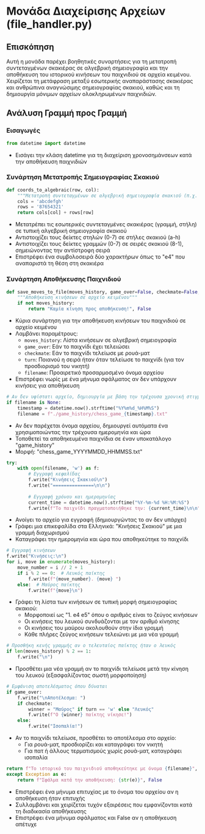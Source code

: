 # Μονάδα Διαχείρισης Αρχείων (file_handler.py)

## Επισκόπηση
Αυτή η μονάδα παρέχει βοηθητικές συναρτήσεις για τη μετατροπή συντεταγμένων σκακιέρας σε αλγεβρική σημειογραφία και την αποθήκευση του ιστορικού κινήσεων του παιχνιδιού σε αρχεία κειμένου. Χειρίζεται τη μετάφραση μεταξύ εσωτερικής αναπαράστασης σκακιέρας και ανθρώπινα αναγνώσιμης σημειογραφίας σκακιού, καθώς και τη δημιουργία μόνιμων αρχείων ολοκληρωμένων παιχνιδιών.

## Ανάλυση Γραμμή προς Γραμμή

### Εισαγωγές
```python
from datetime import datetime
```
- Εισάγει την κλάση datetime για τη διαχείριση χρονοσημάνσεων κατά την αποθήκευση παιχνιδιών

### Συνάρτηση Μετατροπής Σημειογραφίας Σκακιού
```python
def coords_to_algebraic(row, col):
    """Μετατροπή συντεταγμένων σε αλγεβρική σημειογραφία σκακιού (π.χ. e4)"""
    cols = 'abcdefgh'
    rows = '87654321'
    return cols[col] + rows[row]
```
- Μετατρέπει τις εσωτερικές συντεταγμένες σκακιέρας (γραμμή, στήλη) σε τυπική αλγεβρική σημειογραφία σκακιού
- Αντιστοιχίζει τους δείκτες στηλών (0-7) σε στήλες σκακιού (a-h)
- Αντιστοιχίζει τους δείκτες γραμμών (0-7) σε σειρές σκακιού (8-1), σημειώνοντας την αντίστροφη σειρά
- Επιστρέφει ένα συμβολοσειρά δύο χαρακτήρων όπως το "e4" που αναπαριστά τη θέση στη σκακιέρα

### Συνάρτηση Αποθήκευσης Παιχνιδιού
```python
def save_moves_to_file(moves_history, game_over=False, checkmate=False, turn=None, filename=None):
    """Αποθήκευση κινήσεων σε αρχείο κειμένου"""
    if not moves_history:
        return "Καμία κίνηση προς αποθήκευση!", False
```
- Κύρια συνάρτηση για την αποθήκευση κινήσεων του παιχνιδιού σε αρχείο κειμένου
- Λαμβάνει παραμέτρους:
  - `moves_history`: Λίστα κινήσεων σε αλγεβρική σημειογραφία
  - `game_over`: Εάν το παιχνίδι έχει τελειώσει
  - `checkmate`: Εάν το παιχνίδι τελείωσε με ρουά-ματ
  - `turn`: Ποιανού η σειρά ήταν όταν τελείωσε το παιχνίδι (για τον προσδιορισμό του νικητή)
  - `filename`: Προαιρετικό προσαρμοσμένο όνομα αρχείου
- Επιστρέφει νωρίς με ένα μήνυμα σφάλματος αν δεν υπάρχουν κινήσεις για αποθήκευση

```python
# Αν δεν υφίστατι αρχείο, δημιουργία με βάση την τρέχουσα χρονική στιγμή
if filename is None:
    timestamp = datetime.now().strftime("%Y%m%d_%H%M%S")
    filename = f"./game_history/chess_game_{timestamp}.txt"
```
- Αν δεν παρέχεται όνομα αρχείου, δημιουργεί αυτόματα ένα χρησιμοποιώντας την τρέχουσα ημερομηνία και ώρα
- Τοποθετεί τα αποθηκευμένα παιχνίδια σε έναν υποκατάλογο "game_history"
- Μορφή: "chess_game_YYYYMMDD_HHMMSS.txt"

```python
try:
    with open(filename, 'w') as f:
        # Εγγραφή κεφαλίδας
        f.write("Κινήσεις Σκακιού\n")
        f.write("===============\n\n")
        
        # Εγγραφή χρόνου και ημερομηνίας
        current_time = datetime.now().strftime("%Y-%m-%d %H:%M:%S")
        f.write(f"Το παιχνίδι πραγματοποιήθηκε την: {current_time}\n\n")
```
- Ανοίγει το αρχείο για εγγραφή (δημιουργώντας το αν δεν υπάρχει)
- Γράφει μια επικεφαλίδα στα Ελληνικά: "Κινήσεις Σκακιού" με μια γραμμή διαχωρισμού
- Καταγράφει την ημερομηνία και ώρα που αποθηκεύτηκε το παιχνίδι

```python
# Εγγραφή κινήσεων
f.write("Κινήσεις:\n")
for i, move in enumerate(moves_history):
    move_number = i // 2 + 1
    if i % 2 == 0:  # Λευκός παίκτης
        f.write(f"{move_number}. {move} ")
    else:  # Μαύρος παίκτης
        f.write(f"{move}\n")
```
- Γράφει τη λίστα των κινήσεων σε τυπική μορφή σημειογραφίας σκακιού:
  - Μορφοποιεί ως "1. e4 e5" όπου ο αριθμός είναι το ζεύγος κινήσεων
  - Οι κινήσεις του λευκού συνδυάζονται με τον αριθμό κίνησης
  - Οι κινήσεις του μαύρου ακολουθούν στην ίδια γραμμή
  - Κάθε πλήρες ζεύγος κινήσεων τελειώνει με μια νέα γραμμή

```python
# Προσθήκη κενής γραμμής αν ο τελευταίος παίκτης ήταν ο λευκός
if len(moves_history) % 2 == 1:
    f.write("\n")
```
- Προσθέτει μια νέα γραμμή αν το παιχνίδι τελείωσε μετά την κίνηση του λευκού (εξασφαλίζοντας σωστή μορφοποίηση)

```python
# Εμφάνιση αποτελέσματος όπου δύναται
if game_over:
    f.write("\nΑποτέλεσμα: ")
    if checkmate:
        winner = "Μαύρος" if turn == 'w' else "Λευκός"
        f.write(f"Ο {winner} παίκτης νίκησε!")
    else:
        f.write("Ισοπαλία!")
```
- Αν το παιχνίδι τελείωσε, προσθέτει το αποτέλεσμα στο αρχείο:
  - Για ρουά-ματ, προσδιορίζει και καταγράφει τον νικητή
  - Για πατ ή άλλους τερματισμούς χωρίς ρουά-ματ, καταγράφει ισοπαλία

```python
return f"Το ιστορικό του παιχνιδιού αποθηκεύτηκε με όνομα {filename}", True
except Exception as e:
    return f"Σφάλμα κατά την αποθήκευση: {str(e)}", False
```
- Επιστρέφει ένα μήνυμα επιτυχίας με το όνομα του αρχείου αν η αποθήκευση ήταν επιτυχής
- Συλλαμβάνει και χειρίζεται τυχόν εξαιρέσεις που εμφανίζονται κατά τη διαδικασία αποθήκευσης
- Επιστρέφει ένα μήνυμα σφάλματος και False αν η αποθήκευση απέτυχε